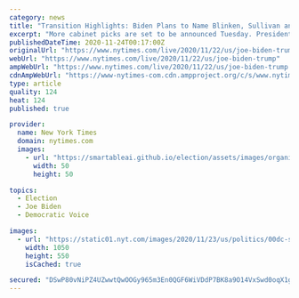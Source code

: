 ```yaml
---
category: news
title: "Transition Highlights: Biden Plans to Name Blinken, Sullivan and Thomas-Greenfield to Cabinet"
excerpt: "More cabinet picks are set to be announced Tuesday. President Trump’s lawyers disavowed Sidney Powell, a member of his legal team, over spurious fraud accusations."
publishedDateTime: 2020-11-24T00:17:00Z
originalUrl: "https://www.nytimes.com/live/2020/11/22/us/joe-biden-trump"
webUrl: "https://www.nytimes.com/live/2020/11/22/us/joe-biden-trump"
ampWebUrl: "https://www.nytimes.com/live/2020/11/22/us/joe-biden-trump.amp.html"
cdnAmpWebUrl: "https://www-nytimes-com.cdn.ampproject.org/c/s/www.nytimes.com/live/2020/11/22/us/joe-biden-trump.amp.html"
type: article
quality: 124
heat: 124
published: true

provider:
  name: New York Times
  domain: nytimes.com
  images:
    - url: "https://smartableai.github.io/election/assets/images/organizations/nytimes.com-50x50.jpg"
      width: 50
      height: 50

topics:
  - Election
  - Joe Biden
  - Democratic Voice

images:
  - url: "https://static01.nyt.com/images/2020/11/23/us/politics/00dc-state-blinken-print/merlin_179822205_c7163a55-8518-42d3-a90f-11d21aa5e9fa-facebookJumbo.jpg"
    width: 1050
    height: 550
    isCached: true

secured: "DSwP80vNiPZ4UZwwtQwOOGy965m3En0QGF6WiVDdP7BK8a9O14VxSwd0oqX1g3AQh4gnbVt3VMeCpIEnHgkHsBm/mdLd2eyaXTnDdY4Y50W6T9juz9HeAP6/B/6ubyvIIv7I8F8mkZjto9JnBEGCgHUl5FVzen3sFTJtHTWfJdV7XI0iuKwINyW+QcCNfL2rJWkH3N0qF2OapMq2F+Hh2gzpppmkt8Yb3YCUUVWjB6UXzEvQvReDtYa3tvXsp9VVmS7c9IoVwffy1zG/5CZP4HOHDjGbZyE8h1/bMM9nlIzVhRgdm0ZEFheSDRSBVEi+q1/30iFp3N1IXx8fR1tMx2OW9+7bwAvfGNoCF6HI6aU=;AFr3rVWiHrstan1J2ytF2A=="
---
```


